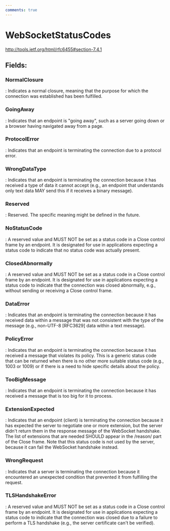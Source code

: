 ```yaml
---
comments: true
---
```

# WebSocketStatusCodes

http://tools.ietf.org/html/rfc6455#section-7.4.1

## **Fields**:
### **NormalClosure**
: Indicates a normal closure, meaning that the purpose for which the connection was established has been fulfilled. 
### **GoingAway**
: Indicates that an endpoint is "going away", such as a server going down or a browser having navigated away from a page. 
### **ProtocolError**
: Indicates that an endpoint is terminating the connection due to a protocol error. 
### **WrongDataType**
: Indicates that an endpoint is terminating the connection because it has received a type of data it cannot accept (e.g., an endpoint that understands only text data MAY send this if it receives a binary message). 
### **Reserved**
: Reserved. The specific meaning might be defined in the future. 
### **NoStatusCode**
: A reserved value and MUST NOT be set as a status code in a Close control frame by an endpoint. It is designated for use in applications expecting a status code to indicate that no status code was actually present. 
### **ClosedAbnormally**
: A reserved value and MUST NOT be set as a status code in a Close control frame by an endpoint. It is designated for use in applications expecting a status code to indicate that the connection was closed abnormally, e.g., without sending or receiving a Close control frame. 
### **DataError**
: Indicates that an endpoint is terminating the connection because it has received data within a message that was not consistent with the type of the message (e.g., non-UTF-8 [RFC3629] data within a text message). 
### **PolicyError**
: Indicates that an endpoint is terminating the connection because it has received a message that violates its policy. This is a generic status code that can be returned when there is no other more suitable status code (e.g., 1003 or 1009) or if there is a need to hide specific details about the policy. 
### **TooBigMessage**
: Indicates that an endpoint is terminating the connection because it has received a message that is too big for it to process. 
### **ExtensionExpected**
: Indicates that an endpoint (client) is terminating the connection because it has expected the server to negotiate one or more extension,  but the server didn't return them in the response message of the WebSocket handshake. The list of extensions that are needed SHOULD appear in the /reason/ part of the Close frame. Note that this status code is not used by the server, because it can fail the WebSocket handshake instead. 
### **WrongRequest**
: Indicates that a server is terminating the connection because it encountered an unexpected condition that prevented it from fulfilling the request. 
### **TLSHandshakeError**
: A reserved value and MUST NOT be set as a status code in a Close control frame by an endpoint.  It is designated for use in applications expecting a status code to indicate that the connection was closed due to a failure to perform a TLS handshake (e.g., the server certificate can't be verified). 